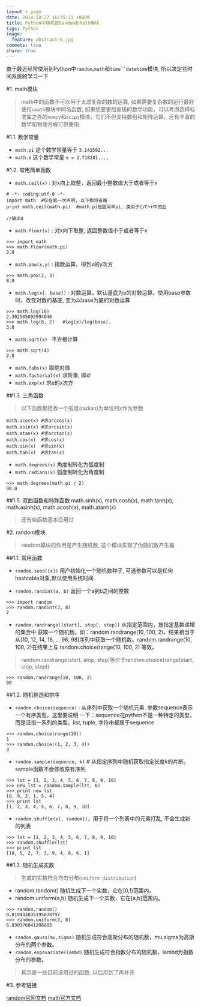 ```yaml
---
layout : page
date: 2014-10-27 16:35:11 +0800
title: Python中随机数Random和Math模块
tags: Python
image:
  feature: abstract-6.jpg
commets: true
share: true
---
```


由于最近经常使用到Python中`random`,`math`和`time``datetime`模块, 所以决定花时间系统的学习一下

#1. math模块

> math中的函数不可以用于太过复杂的数的运算, 如果需要复杂数的运行最好使用`cmath`模块中同名函数, 如果想要更加高级的数学功能，可以考虑选择标准库之外的`numpy`和`scipy`模块，它们不但支持数组和矩阵运算，还有丰富的数学和物理方程可供使用

#1.1. 数学常量
- `math.pi` 这个数学常量等于 `3.141592...`
- `math.e` 这个数学常量 `e = 2.718281..., `

<!--more-->

#1.2. 常用简单函数
- `math.ceil(x)` : 对x向上取整，返回最小整数值大于或者等于x

```
# -*- coding:utf-8 -*-
import math  #仅在第一次声明, 以下都将省略
print math.ceil(math.pi)  #math.pi是圆周率pi, 类似于C/C++中的宏

//输出4
```

- `math.floor(x)` : 对x向下取整, 返回整数值小于或者等于x

```
>>> import math
>>> math.floor(math.pi)
3.0
```

- `math.pow(x,y)` : 指数运算，得到x的y次方

```
>>> math.pow(2, 3)
8.0
```

- `math.log(x[, base])` : 对数运算，默认基底为e的对数运算。使用base参数时，改变对数的基底, 变为以base为底的对数运算

```
>>> math.log(10)
2.302585092994046
>>> math.log(8, 2)   #log(x)/log(base).
3.0
```
- `math.sqrt(x) `    平方根计算

```
>>> math.sqrt(4)
2.0
```

- `math.fabs(x)`  取绝对值
- `math.factorial(x)` 求阶乘, 即x!
- `math.exp(x)` 求e的x次方


##1.3. 三角函数

> 以下函数都接收一个弧度(radian)为单位的x作为参数

```
math.acos(x) #求arccos(x)
math.asin(x) #求arcsin(x)
math.atan(x) #求arctan(x)
math.cos(x)  #求cos(x)
math.sin(x)  #求sin(x)
math.tan(x)  #求tan(x)
```

- `math.degrees(x)` 角度制转化为弧度制 
- `math.radians(x)` 弧度制转化为角度制

```
>>> math.degrees(math.pi / 2)
90.0
```


##1.5. 双曲函数和特殊函数
math.sinh(x), math.cosh(x), math.tanh(x), math.asinh(x), math.acosh(x), math.atanh(x)

> 还有些函数基本没用过



#2. random模块
> random模块的作用是产生随机数, 这个模块实现了伪随机数产生器


##1.1. 常用函数
- `random.seed([x])` 用户初始化一个随机数种子, 可选参数可以是任何hashtable对象,默认使用系统时间

- `random.randint(a, b)` 返回一个a到b之间的整数

```
>>> import random
>>> random.randint(3, 8)
7
```
- `random.randrange([start], stop[, step])` 从指定范围内，按指定基数递增的集合中 获取一个随机数。如：random.randrange(10, 100, 2)，结果相当于从[10, 12, 14, 16, ... 96, 98]序列中获取一个随机数。random.randrange(10, 100, 2)在结果上与 random.choice(range(10, 100, 2) 等效。

> random.randrange(start, stop, step)等价于random.choice(range(start, stop, step))

```
>>> random.randrange(10, 100, 2)
90
```

##1.2. 随机挑选和排序

- `random.choice(sequence)` : 从序列中获取一个随机元素. 参数sequence表示一个有序类型。这里要说明 一下：sequence在python不是一种特定的类型，而是泛指一系列的类型。list, tuple, 字符串都属于sequence

```
>>> random.choice(range(10))
1
>>> random.choice((1, 2, 3, 4))
3
```

- `random.sample(sequence, k)` # 从指定序列中随机获取指定长度k的片断。sample函数不会修改原有序列

```
>>> lst = [1, 2, 3, 4, 5, 6, 7, 8, 9, 10] 
>>> new_lst = random.sample(lst, 6)
>>> print new_lst
[8, 9, 2, 1, 5, 4]
>>> print lst
[1, 2, 3, 4, 5, 6, 7, 8, 9, 10]
```

- `random.shuffle(x[, random])`，用于将一个列表中的元素打乱, 不会生成新的列表

```
>>> lst = [1, 2, 3, 4, 5, 6, 7, 8, 9, 10]
>>> random.shuffle(lst)
>>> print lst
[10, 5, 2, 7, 3, 9, 4, 8, 6, 1]
```

##1.3. 随机生成实数

> 生成的实数符合均匀分布(`uniform distribution`)

- random.random()    随机生成下一个实数，它在[0,1)范围内。
- random.uniform(a,b) 随机生成下一个实数，它在[a,b]范围内。

```
>>> random.random()
0.019433835195078797
>>> random.uniform(3, 8)
6.830376841208885
```

- `random.gauss(mu,sigma)`    随机生成符合高斯分布的随机数，mu,sigma为高斯分布的两个参数。 
- `random.expovariate(lambd)`  随机生成符合指数分布的随机数，lambd为指数分布的参数。


> 其余是一些目前没用过的函数, 以后用到了再补充



#3. 参考链接

[random官网文档](https://docs.python.org/2/library/random.html)
[math官方文档](https://docs.python.org/2/library/math.html)
